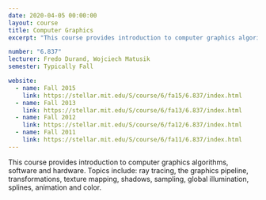 ```yaml
---
date: 2020-04-05 00:00:00
layout: course
title: Computer Graphics
excerpt: "This course provides introduction to computer graphics algorithms, software and hardware. Topics include: ray tracing, the graphics pipeline, transformations, texture mapping, shadows, sampling, global illumination, splines, animation and color."

number: "6.837"
lecturer: Fredo Durand, Wojciech Matusik
semester: Typically Fall

website:
  - name: Fall 2015
    link: https://stellar.mit.edu/S/course/6/fa15/6.837/index.html
  - name: Fall 2013
    link: https://stellar.mit.edu/S/course/6/fa13/6.837/index.html
  - name: Fall 2012
    link: https://stellar.mit.edu/S/course/6/fa12/6.837/index.html
  - name: Fall 2011
    link: https://stellar.mit.edu/S/course/6/fa11/6.837/index.html
---
```


This course provides introduction to computer graphics algorithms, software and hardware. Topics include: ray tracing, the graphics pipeline, transformations, texture mapping, shadows, sampling, global illumination, splines, animation and color.